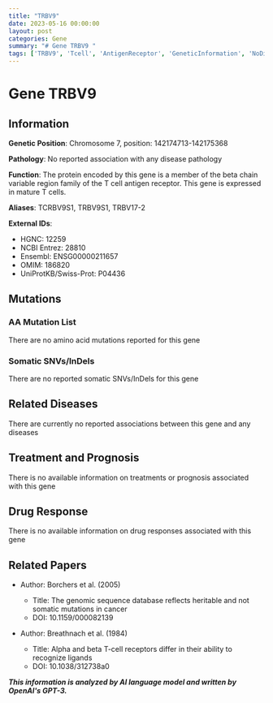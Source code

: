 ```yaml
---
title: "TRBV9"
date: 2023-05-16 00:00:00
layout: post
categories: Gene
summary: "# Gene TRBV9 "
tags: ['TRBV9', 'Tcell', 'AntigenReceptor', 'GeneticInformation', 'NoDiseaseAssociation', 'NoMutations', 'NoRelatedDiseases', 'NoDrugResponse']
---
```


# Gene TRBV9 

## Information 
**Genetic Position**: Chromosome 7, position: 142174713-142175368 

**Pathology**: No reported association with any disease pathology 

**Function**: The protein encoded by this gene is a member of the beta chain variable region family of the T cell antigen receptor. This gene is expressed in mature T cells. 

**Aliases**: TCRBV9S1, TRBV9S1, TRBV17-2 

**External IDs**: 
- HGNC: 12259 
- NCBI Entrez: 28810 
- Ensembl: ENSG00000211657 
- OMIM: 186820 
- UniProtKB/Swiss-Prot: P04436 

## Mutations
### AA Mutation List
There are no amino acid mutations reported for this gene

### Somatic SNVs/InDels 
There are no reported somatic SNVs/InDels for this gene

## Related Diseases 
There are currently no reported associations between this gene and any diseases

## Treatment and Prognosis 
There is no available information on treatments or prognosis associated with this gene

## Drug Response 
There is no available information on drug responses associated with this gene 

## Related Papers 
- Author: Borchers et al. (2005) 
  - Title: The genomic sequence database reflects heritable and not somatic mutations in cancer
  - DOI: 10.1159/000082139

- Author: Breathnach et al. (1984) 
  - Title: Alpha and beta T-cell receptors differ in their ability to recognize ligands
  - DOI: 10.1038/312738a0

**_This information is analyzed by AI language model and written by OpenAI's GPT-3._**